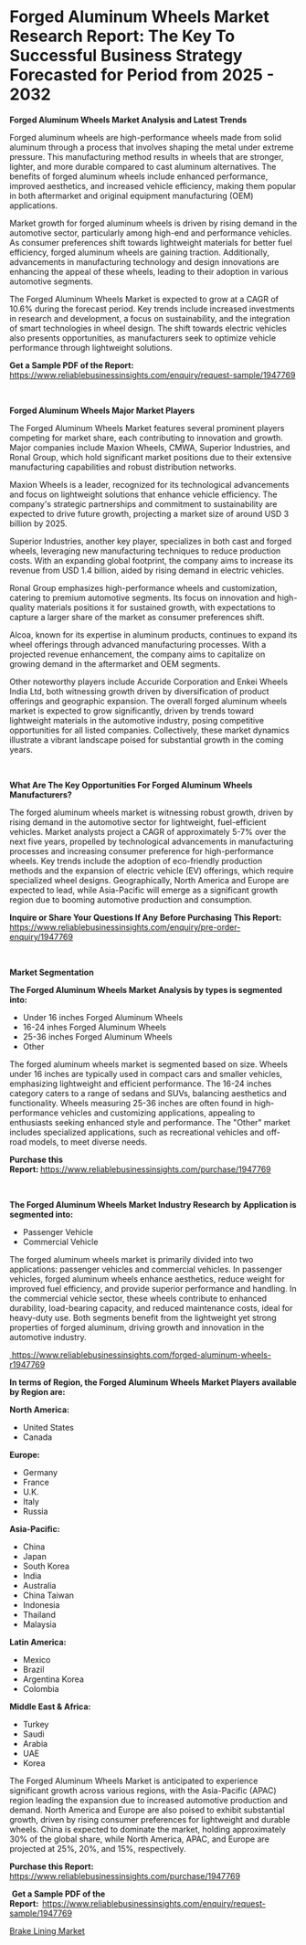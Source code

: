 <p><h1>Forged Aluminum Wheels Market Research Report: The Key To Successful Business Strategy Forecasted for Period from 2025 - 2032</h1></p><p><strong>Forged Aluminum Wheels Market Analysis and Latest Trends</strong></p>
<p><p>Forged aluminum wheels are high-performance wheels made from solid aluminum through a process that involves shaping the metal under extreme pressure. This manufacturing method results in wheels that are stronger, lighter, and more durable compared to cast aluminum alternatives. The benefits of forged aluminum wheels include enhanced performance, improved aesthetics, and increased vehicle efficiency, making them popular in both aftermarket and original equipment manufacturing (OEM) applications.</p><p>Market growth for forged aluminum wheels is driven by rising demand in the automotive sector, particularly among high-end and performance vehicles. As consumer preferences shift towards lightweight materials for better fuel efficiency, forged aluminum wheels are gaining traction. Additionally, advancements in manufacturing technology and design innovations are enhancing the appeal of these wheels, leading to their adoption in various automotive segments.</p><p>The Forged Aluminum Wheels Market is expected to grow at a CAGR of 10.6% during the forecast period. Key trends include increased investments in research and development, a focus on sustainability, and the integration of smart technologies in wheel design. The shift towards electric vehicles also presents opportunities, as manufacturers seek to optimize vehicle performance through lightweight solutions.</p></p>
<p><strong>Get a Sample PDF of the Report:&nbsp;</strong> <a href="https://www.reliablebusinessinsights.com/enquiry/request-sample/1947769?utm_campaign=2295&utm_medium=2&utm_source=Github&utm_content=ia&utm_term=30032025&utm_id=forged-aluminum-wheels">https://www.reliablebusinessinsights.com/enquiry/request-sample/1947769</a></p>
<p>&nbsp;</p>
<p><strong>Forged Aluminum Wheels Major Market Players</strong></p>
<p><p>The Forged Aluminum Wheels Market features several prominent players competing for market share, each contributing to innovation and growth. Major companies include Maxion Wheels, CMWA, Superior Industries, and Ronal Group, which hold significant market positions due to their extensive manufacturing capabilities and robust distribution networks.</p><p>Maxion Wheels is a leader, recognized for its technological advancements and focus on lightweight solutions that enhance vehicle efficiency. The company's strategic partnerships and commitment to sustainability are expected to drive future growth, projecting a market size of around USD 3 billion by 2025.</p><p>Superior Industries, another key player, specializes in both cast and forged wheels, leveraging new manufacturing techniques to reduce production costs. With an expanding global footprint, the company aims to increase its revenue from USD 1.4 billion, aided by rising demand in electric vehicles.</p><p>Ronal Group emphasizes high-performance wheels and customization, catering to premium automotive segments. Its focus on innovation and high-quality materials positions it for sustained growth, with expectations to capture a larger share of the market as consumer preferences shift.</p><p>Alcoa, known for its expertise in aluminum products, continues to expand its wheel offerings through advanced manufacturing processes. With a projected revenue enhancement, the company aims to capitalize on growing demand in the aftermarket and OEM segments.</p><p>Other noteworthy players include Accuride Corporation and Enkei Wheels India Ltd, both witnessing growth driven by diversification of product offerings and geographic expansion. The overall forged aluminum wheels market is expected to grow significantly, driven by trends toward lightweight materials in the automotive industry, posing competitive opportunities for all listed companies. Collectively, these market dynamics illustrate a vibrant landscape poised for substantial growth in the coming years.</p></p>
<p>&nbsp;</p>
<p><strong>What Are The Key Opportunities For Forged Aluminum Wheels Manufacturers?</strong></p>
<p><p>The forged aluminum wheels market is witnessing robust growth, driven by rising demand in the automotive sector for lightweight, fuel-efficient vehicles. Market analysts project a CAGR of approximately 5-7% over the next five years, propelled by technological advancements in manufacturing processes and increasing consumer preference for high-performance wheels. Key trends include the adoption of eco-friendly production methods and the expansion of electric vehicle (EV) offerings, which require specialized wheel designs. Geographically, North America and Europe are expected to lead, while Asia-Pacific will emerge as a significant growth region due to booming automotive production and consumption.</p></p>
<p><strong>Inquire or Share Your Questions If Any Before Purchasing This Report:</strong> <a href="https://www.reliablebusinessinsights.com/enquiry/pre-order-enquiry/1947769?utm_campaign=2295&utm_medium=2&utm_source=Github&utm_content=ia&utm_term=30032025&utm_id=forged-aluminum-wheels">https://www.reliablebusinessinsights.com/enquiry/pre-order-enquiry/1947769</a></p>
<p>&nbsp;</p>
<p><strong>Market Segmentation</strong></p>
<p><strong>The Forged Aluminum Wheels Market Analysis by types is segmented into:</strong></p>
<p><ul><li>Under 16 inches Forged Aluminum Wheels</li><li>16-24 inhes Forged Aluminum Wheels</li><li>25-36 inches Forged Aluminum Wheels</li><li>Other</li></ul></p>
<p><p>The forged aluminum wheels market is segmented based on size. Wheels under 16 inches are typically used in compact cars and smaller vehicles, emphasizing lightweight and efficient performance. The 16-24 inches category caters to a range of sedans and SUVs, balancing aesthetics and functionality. Wheels measuring 25-36 inches are often found in high-performance vehicles and customizing applications, appealing to enthusiasts seeking enhanced style and performance. The "Other" market includes specialized applications, such as recreational vehicles and off-road models, to meet diverse needs.</p></p>
<p><strong>Purchase this Report:&nbsp;</strong><a href="https://www.reliablebusinessinsights.com/purchase/1947769?utm_campaign=2295&utm_medium=2&utm_source=Github&utm_content=ia&utm_term=30032025&utm_id=forged-aluminum-wheels">https://www.reliablebusinessinsights.com/purchase/1947769</a></p>
<p>&nbsp;</p>
<p><strong>The Forged Aluminum Wheels Market Industry Research by Application is segmented into:</strong></p>
<p><ul><li>Passenger Vehicle</li><li>Commercial Vehicle</li></ul></p>
<p><p>The forged aluminum wheels market is primarily divided into two applications: passenger vehicles and commercial vehicles. In passenger vehicles, forged aluminum wheels enhance aesthetics, reduce weight for improved fuel efficiency, and provide superior performance and handling. In the commercial vehicle sector, these wheels contribute to enhanced durability, load-bearing capacity, and reduced maintenance costs, ideal for heavy-duty use. Both segments benefit from the lightweight yet strong properties of forged aluminum, driving growth and innovation in the automotive industry.</p></p>
<p><a href="https://www.reliablebusinessinsights.com/forged-aluminum-wheels-r1947769?utm_campaign=2295&utm_medium=2&utm_source=Github&utm_content=ia&utm_term=30032025&utm_id=forged-aluminum-wheels">&nbsp;https://www.reliablebusinessinsights.com/forged-aluminum-wheels-r1947769</a></p>
<p><strong>In terms of Region, the Forged Aluminum Wheels Market Players available by Region are:</strong></p>
<p>
    <p> <strong> North America: </strong>
        <ul>
            <li>United States</li>
            <li>Canada</li>
        </ul>
        </p> 
    <p> <strong> Europe: </strong>
        <ul>
            <li>Germany</li>
            <li>France</li>
            <li>U.K.</li>
            <li>Italy</li>
            <li>Russia</li>
        </ul>
        </p> 
    <p> <strong> Asia-Pacific: </strong>
        <ul>
            <li>China</li>
            <li>Japan</li>
            <li>South Korea</li>
            <li>India</li>
            <li>Australia</li>
            <li>China Taiwan</li>
            <li>Indonesia</li>
            <li>Thailand</li>
            <li>Malaysia</li>
        </ul>
        </p> 
    <p> <strong> Latin America: </strong>
        <ul>
            <li>Mexico</li>
            <li>Brazil</li>
            <li>Argentina Korea</li>
            <li>Colombia</li>
        </ul>
        </p> 
    <p> <strong> Middle East & Africa: </strong>
        <ul>
            <li>Turkey</li>
            <li>Saudi</li>
            <li>Arabia</li>
            <li>UAE</li>
            <li>Korea</li>
        </ul>
    </p>
    </p>
<p><p>The Forged Aluminum Wheels Market is anticipated to experience significant growth across various regions, with the Asia-Pacific (APAC) region leading the expansion due to increased automotive production and demand. North America and Europe are also poised to exhibit substantial growth, driven by rising consumer preferences for lightweight and durable wheels. China is expected to dominate the market, holding approximately 30% of the global share, while North America, APAC, and Europe are projected at 25%, 20%, and 15%, respectively.</p></p>
<p><strong>Purchase this Report: </strong><a href="https://www.reliablebusinessinsights.com/purchase/1947769?utm_campaign=2295&utm_medium=2&utm_source=Github&utm_content=ia&utm_term=30032025&utm_id=forged-aluminum-wheels">https://www.reliablebusinessinsights.com/purchase/1947769</a></p>
<p>&nbsp;<strong>Get a Sample PDF of the Report:&nbsp;&nbsp;</strong><a href="https://www.reliablebusinessinsights.com/enquiry/request-sample/1947769?utm_campaign=2295&utm_medium=2&utm_source=Github&utm_content=ia&utm_term=30032025&utm_id=forged-aluminum-wheels">https://www.reliablebusinessinsights.com/enquiry/request-sample/1947769</a></p>
<p><strong></strong></p>
<p><p><a href="https://github.com/HobertDavis43/Market-Research-Report-List-2/blob/main/brake-lining-market.md?utm_campaign=2295&utm_medium=2&utm_source=Github&utm_content=ia&utm_term=30032025&utm_id=forged-aluminum-wheels">Brake Lining Market</a></p></p>